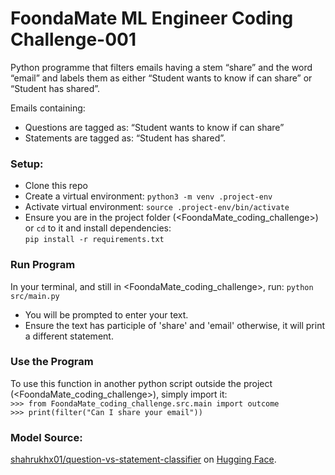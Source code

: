 # FoondaMate ML Engineer Coding Challenge-001

Python programme that filters emails having a stem “share” and the word “email” and labels them as either “Student wants to know if can share” or “Student has shared”.

Emails containing:
- Questions are tagged as: “Student wants to know if can share”
- Statements are tagged as: “Student has shared”.

### Setup:
- Clone this repo
- Create a virtual environment: `python3 -m venv .project-env`
- Activate virtual environment: `source .project-env/bin/activate`
- Ensure you are in the project folder (<FoondaMate_coding_challenge>) or `cd` to it and install dependencies: <br>
`pip install -r requirements.txt`

### Run Program
In your terminal, and still in <FoondaMate_coding_challenge>, run: `python src/main.py`
- You will be prompted to enter your text.
- Ensure the text has participle of 'share' and 'email' otherwise, it will print a different statement. 

### Use the Program
To use this function in another python script outside the project (<FoondaMate_coding_challenge>), simply import it: <br>
`>>> from FoondaMate_coding_challenge.src.main import outcome` <br>
`>>> print(filter("Can I share your email"))`

### Model Source:
[shahrukhx01/question-vs-statement-classifier](https://huggingface.co/shahrukhx01/question-vs-statement-classifier?text=what+did+you+eat+in+lunch%3F) on [Hugging Face](https://huggingface.co/).

